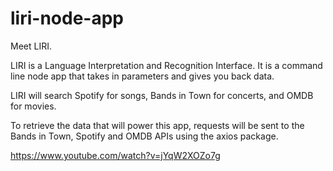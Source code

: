 # liri-node-app

Meet LIRI. 

LIRI is a Language Interpretation and Recognition Interface. It is a command line node app that takes in parameters and gives you back data.

LIRI will search Spotify for songs, Bands in Town for concerts, and OMDB for movies.

To retrieve the data that will power this app, requests will be sent to the Bands in Town, Spotify and OMDB APIs using the axios package. 

https://www.youtube.com/watch?v=jYqW2XOZo7g 

